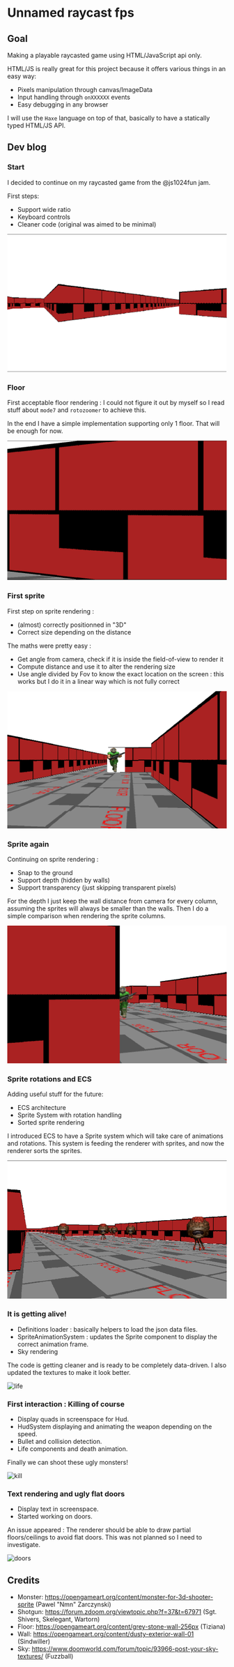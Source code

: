 # Unnamed raycast fps

## Goal

Making a playable raycasted game using HTML/JavaScript api only.

HTML/JS is really great for this project because it offers various things in an easy way:
  * Pixels manipulation through canvas/ImageData
  * Input handling through `onXXXXXX` events
  * Easy debugging in any browser

I will use the `Haxe` language on top of that, basically to have a statically typed HTML/JS API.

## Dev blog

### Start

I decided to continue on my raycasted game from the @js1024fun jam.

First steps:
 * Support wide ratio
 * Keyboard controls
 * Cleaner code (original was aimed to be minimal)

![start](https://github.com/gogoprog/raycastfps/raw/master/res/rfps-start.png)

### Floor

First acceptable floor rendering : I could not figure it out by myself so I read stuff about `mode7` and `rotozoomer` to achieve this.

In the end I have a simple implementation supporting only 1 floor. That will be enough for now.

![floor](https://github.com/gogoprog/raycastfps/raw/master/res/rfps-floor.gif)

### First sprite

First step on sprite rendering :
  * (almost) correctly positionned in "3D"
  * Correct size depending on the distance

The maths were pretty easy :
  * Get angle from camera, check if it is inside the field-of-view to render it
  * Compute distance and use it to alter the rendering size
  * Use angle divided by Fov to know the exact location on the screen : this works but I do it in a linear way which is not fully correct


![sprite](https://github.com/gogoprog/raycastfps/raw/master/res/rfps-sprite.gif)

### Sprite again

Continuing on sprite rendering :
  * Snap to the ground
  * Support depth (hidden by walls)
  * Support transparency (just skipping transparent pixels)

For the depth I just keep the wall distance from camera for every column, assuming the sprites will always be smaller than the walls. Then I do a simple comparison when rendering the sprite columns.

![sprite2](https://github.com/gogoprog/raycastfps/raw/master/res/rfps-sprite2.gif)


### Sprite rotations and ECS

Adding useful stuff for the future:
  * ECS architecture
  * Sprite System with rotation handling
  * Sorted sprite rendering

I introduced ECS to have a Sprite system which will take care of animations and rotations. This system is feeding the renderer with sprites, and now the renderer sorts the sprites.

![rotations](https://github.com/gogoprog/raycastfps/raw/master/res/rfps-rotations.gif)

### It is getting alive!

  * Definitions loader : basically helpers to load the json data files.
  * SpriteAnimationSystem : updates the Sprite component to display the correct animation frame.
  * Sky rendering

The code is getting cleaner and is ready to be completely data-driven. I also updated the textures to make it look better.

![life](https://github.com/gogoprog/raycastfps/raw/master/res/rfps-life.gif)

### First interaction : Killing of course

  * Display quads in screenspace for Hud.
  * HudSystem displaying and animating the weapon depending on the speed.
  * Bullet and collision detection.
  * Life components and death animation.

Finally we can shoot these ugly monsters!

![kill](https://github.com/gogoprog/raycastfps/raw/master/res/rfps-kill.gif)

### Text rendering and ugly flat doors

  * Display text in screenspace.
  * Started working on doors.

 An issue appeared : The renderer should be able to draw partial floors/ceilings to avoid flat doors.
 This was not planned so I need to investigate.


![doors](https://github.com/gogoprog/raycastfps/raw/master/res/rfps-doors.gif)


## Credits

  * Monster: https://opengameart.org/content/monster-for-3d-shooter-sprite (Pawel "Nmn" Zarczynski)
  * Shotgun: https://forum.zdoom.org/viewtopic.php?f=37&t=67971 (Sgt. Shivers, Skelegant, Wartorn)
  * Floor: https://opengameart.org/content/grey-stone-wall-256px (Tiziana)
  * Wall: https://opengameart.org/content/dusty-exterior-wall-01 (Sindwiller)
  * Sky: https://www.doomworld.com/forum/topic/93966-post-your-sky-textures/ (Fuzzball)


